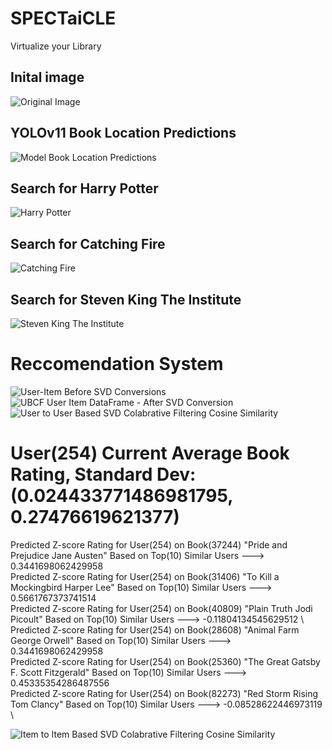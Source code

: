 # SPECTaiCLE
Virtualize your Library

## Inital image
![Original Image](https://github.com/user-attachments/assets/94e37c51-99e9-41c5-96f9-e5d7b7205b81)
## YOLOv11 Book Location Predictions
![Model Book Location Predictions](https://github.com/user-attachments/assets/9c8207fc-d1df-42e3-89ad-2c6d6b95d411)
## Search for Harry Potter
![Harry Potter](https://github.com/user-attachments/assets/e46bc801-5b66-46ba-829e-1826f9f5a0cc)
## Search for Catching Fire
![Catching Fire](https://github.com/user-attachments/assets/8a4f3506-ad1f-44ee-bcb6-f5b9a49e5f90)
## Search for Steven King The Institute
![Steven King The Institute](https://github.com/user-attachments/assets/172c13ca-8f00-495a-9eb5-d2b8244632f3)


# Reccomendation System
![User-Item Before SVD Conversions](https://github.com/user-attachments/assets/371a6d1b-c481-4f4a-896f-bbad09cea67c)
![UBCF User Item DataFrame - After SVD Conversion](https://github.com/user-attachments/assets/f342b7bc-961b-4cea-b615-897199f43fb0)
![User to User Based SVD Colabrative Filtering Cosine Similarity](https://github.com/user-attachments/assets/269257aa-cb0d-4a3f-9375-28d019bd6059)

# User(254) Current Average Book Rating, Standard Dev: (0.024433771486981795, 0.27476619621377)
Predicted Z-score Rating for User(254) on Book(37244) "Pride and Prejudice Jane Austen" Based on Top(10) Similar Users ---> 0.3441698062429958 \
Predicted Z-score Rating for User(254) on Book(31406) "To Kill a Mockingbird Harper Lee" Based on Top(10) Similar Users ---> 0.5661767373741514 \
Predicted Z-score Rating for User(254) on Book(40809) "Plain Truth Jodi Picoult" Based on Top(10) Similar Users ---> -0.11804134545629512 \ 
Predicted Z-score Rating for User(254) on Book(28608) "Animal Farm George Orwell" Based on Top(10) Similar Users ---> 0.3441698062429958 \
Predicted Z-score Rating for User(254) on Book(25360) "The Great Gatsby F. Scott Fitzgerald" Based on Top(10) Similar Users ---> 0.45335354286487556 \
Predicted Z-score Rating for User(254) on Book(82273) "Red Storm Rising Tom Clancy" Based on Top(10) Similar Users ---> -0.08528622446973119 \

![Item to Item Based SVD Colabrative Filtering Cosine Similarity](https://github.com/user-attachments/assets/ed4962d2-1fa0-486b-b828-6cb375e1cfef)
